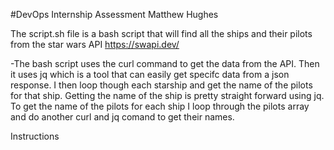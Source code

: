 #DevOps Internship Assessment
Matthew Hughes

The script.sh file is a bash script that will find all the ships and their pilots from the star wars API https://swapi.dev/

-The bash script uses the curl command to get the data from the API. Then it uses jq which is a tool that can easily get specifc data from a json response. I then loop though each starship and get the name of the pilots for that ship. Getting the name of the ship is pretty straight forward using jq. To get the name of the pilots for each ship I loop through the pilots array and do another curl and jq comand to get their names.

Instructions
